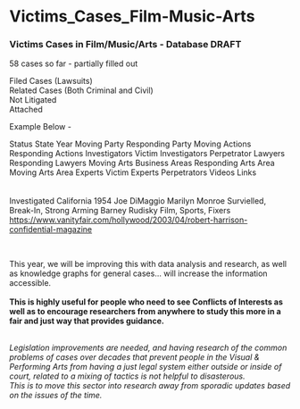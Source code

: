 # Victims_Cases_Film-Music-Arts
<h3>Victims Cases in Film/Music/Arts - Database DRAFT</h3>

58 cases so far - partially filled out

Filed Cases (Lawsuits)<br>
Related Cases (Both Criminal and Civil)<br>
Not Litigated<br>
Attached<br>

Example Below -

Status	State	Year	Moving Party	Responding Party	Moving Actions	Responding Actions	Investigators Victim	Investigators Perpetrator	Lawyers Responding	Lawyers Moving	Arts Business Areas	Responding Arts Area	Moving Arts Area	Experts Victim	Experts Perpetrators	Videos	Links											
<br><br>
Investigated	California	1954	Joe DiMaggio	Marilyn Monroe	Survielled, Break-In, Strong Arming			Barney Rudisky			Film, Sports, Fixers					<br>	https://www.vanityfair.com/hollywood/2003/04/robert-harrison-confidential-magazine		

<br>									

This year, we will be improving this with data analysis and research, as well as knowledge graphs for general cases... will increase the information accessible.
<br>
<br><b>This is highly useful for people who need to see Conflicts of Interests as well as to encourage researchers from anywhere to study this more in a fair and just way that provides guidance.</b>

<br><i>Legislation improvements are needed, and having research of the common problems of cases over decades that prevent people in the Visual & Performing Arts from having a just legal system either outside or inside of court, related to a mixing of tactics is not helpful to disasterous.
<br>This is to move this sector into research away from sporadic updates based on the issues of the time.</i>
